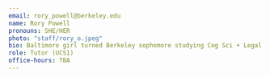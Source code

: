 ```yaml
---
email: rory_powell@berkeley.edu
name: Rory Powell
pronouns: SHE/HER
photo: "staff/rory_o.jpeg"
bio: Baltimore girl turned Berkeley sophomore studying Cog Sci + Legal Studies. Runs on bagels, diet coke and an infinite love for data8 :)
role: Tutor (UCS1)
office-hours: TBA
---
```

